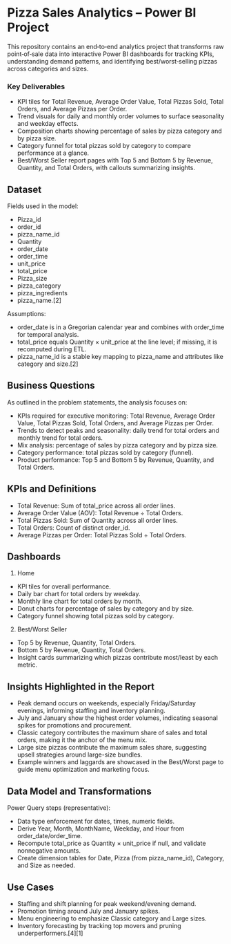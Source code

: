 # Pizza Sales Analytics – Power BI Project

This repository contains an end‑to‑end analytics project that transforms raw point‑of‑sale data into interactive Power BI dashboards for tracking KPIs, understanding demand patterns, and identifying best/worst‑selling pizzas across categories and sizes.

### Key Deliverables
- KPI tiles for Total Revenue, Average Order Value, Total Pizzas Sold, Total Orders, and Average Pizzas per Order.
- Trend visuals for daily and monthly order volumes to surface seasonality and weekday effects.
- Composition charts showing percentage of sales by pizza category and by pizza size.
- Category funnel for total pizzas sold by category to compare performance at a glance.
- Best/Worst Seller report pages with Top 5 and Bottom 5 by Revenue, Quantity, and Total Orders, with callouts summarizing insights.

## Dataset

Fields used in the model:
- Pizza_id  
- order_id  
- pizza_name_id  
- Quantity  
- order_date  
- order_time  
- unit_price  
- total_price  
- Pizza_size  
- pizza_category  
- pizza_ingredients  
- pizza_name.[2]

Assumptions:
- order_date is in a Gregorian calendar year and combines with order_time for temporal analysis.  
- total_price equals Quantity × unit_price at the line level; if missing, it is recomputed during ETL.  
- pizza_name_id is a stable key mapping to pizza_name and attributes like category and size.[2]

## Business Questions

As outlined in the problem statements, the analysis focuses on:
- KPIs required for executive monitoring: Total Revenue, Average Order Value, Total Pizzas Sold, Total Orders, and Average Pizzas per Order.
- Trends to detect peaks and seasonality: daily trend for total orders and monthly trend for total orders.
- Mix analysis: percentage of sales by pizza category and by pizza size.
- Category performance: total pizzas sold by category (funnel).
- Product performance: Top 5 and Bottom 5 by Revenue, Quantity, and Total Orders.

## KPIs and Definitions

- Total Revenue: Sum of total_price across all order lines.
- Average Order Value (AOV): Total Revenue ÷ Total Orders.
- Total Pizzas Sold: Sum of Quantity across all order lines.
- Total Orders: Count of distinct order_id.
- Average Pizzas per Order: Total Pizzas Sold ÷ Total Orders.

## Dashboards

1) Home
- KPI tiles for overall performance.  
- Daily bar chart for total orders by weekday.  
- Monthly line chart for total orders by month.  
- Donut charts for percentage of sales by category and by size.  
- Category funnel showing total pizzas sold by category.

2) Best/Worst Seller
- Top 5 by Revenue, Quantity, Total Orders.  
- Bottom 5 by Revenue, Quantity, Total Orders.  
- Insight cards summarizing which pizzas contribute most/least by each metric.

## Insights Highlighted in the Report

- Peak demand occurs on weekends, especially Friday/Saturday evenings, informing staffing and inventory planning.
- July and January show the highest order volumes, indicating seasonal spikes for promotions and procurement.
- Classic category contributes the maximum share of sales and total orders, making it the anchor of the menu mix.
- Large size pizzas contribute the maximum sales share, suggesting upsell strategies around large-size bundles.
- Example winners and laggards are showcased in the Best/Worst page to guide menu optimization and marketing focus.

## Data Model and Transformations

Power Query steps (representative):
- Data type enforcement for dates, times, numeric fields.  
- Derive Year, Month, MonthName, Weekday, and Hour from order_date/order_time.  
- Recompute total_price as Quantity × unit_price if null, and validate nonnegative amounts.  
- Create dimension tables for Date, Pizza (from pizza_name_id), Category, and Size as needed.

## Use Cases

- Staffing and shift planning for peak weekend/evening demand.  
- Promotion timing around July and January spikes.  
- Menu engineering to emphasize Classic category and Large sizes.  
- Inventory forecasting by tracking top movers and pruning underperformers.[4][1]

